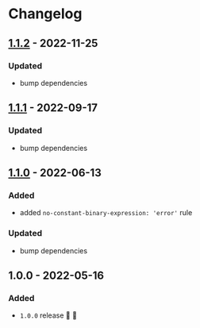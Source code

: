 # Changelog


## [1.1.2](https://github.com/supercharge/eslint-config/compare/v1.1.1...v1.1.2) - 2022-11-25

### Updated
- bump dependencies


## [1.1.1](https://github.com/supercharge/eslint-config/compare/v1.1.0...v1.1.1) - 2022-09-17

### Updated
- bump dependencies


## [1.1.0](https://github.com/supercharge/eslint-config/compare/v1.0.0...v1.1.0) - 2022-06-13

### Added
- added `no-constant-binary-expression: 'error'` rule

### Updated
- bump dependencies


## 1.0.0 - 2022-05-16

### Added
- `1.0.0` release 🚀 🎉
